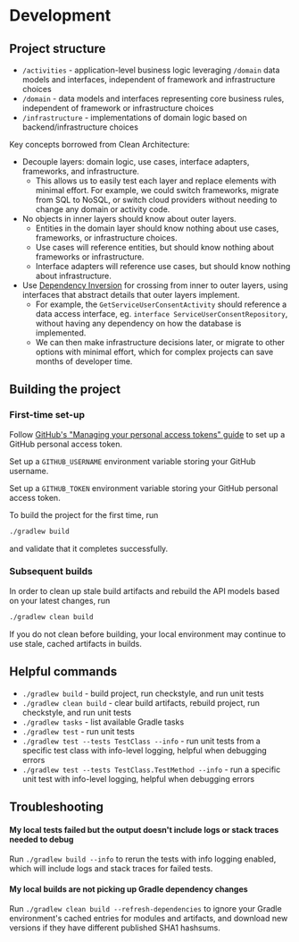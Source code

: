 # Development

## Project structure

* `/activities` - application-level business logic leveraging `/domain` data models and interfaces, independent of framework and infrastructure choices
* `/domain` - data models and interfaces representing core business rules, independent of framework or infrastructure choices
* `/infrastructure` - implementations of domain logic based on backend/infrastructure choices

Key concepts borrowed from Clean Architecture:

* Decouple layers: domain logic, use cases, interface adapters, frameworks, and infrastructure.
  * This allows us to easily test each layer and replace elements with minimal effort.  For example, we could switch frameworks, migrate from SQL to NoSQL, or switch cloud providers without needing to change any domain or activity code.
* No objects in inner layers should know about outer layers.
  * Entities in the domain layer should know nothing about use cases, frameworks, or infrastructure choices.
  * Use cases will reference entities, but should know nothing about frameworks or infrastructure.
  * Interface adapters will reference use cases, but should know nothing about infrastructure.
* Use [Dependency Inversion](https://en.wikipedia.org/wiki/Dependency_inversion_principle) for crossing from inner to outer layers, using interfaces that abstract details that outer layers implement.
  * For example, the `GetServiceUserConsentActivity` should reference a data access interface, eg. `interface ServiceUserConsentRepository`, without having any dependency on how the database is implemented.
  * We can then make infrastructure decisions later, or migrate to other options with minimal effort, which for complex projects can save months of developer time.

## Building the project

### First-time set-up
Follow [GitHub's "Managing your personal access tokens" guide](https://docs.github.com/en/authentication/keeping-your-account-and-data-secure/managing-your-personal-access-tokens) to set up a GitHub personal access token.

Set up a `GITHUB_USERNAME` environment variable storing your GitHub username.

Set up a `GITHUB_TOKEN` environment variable storing your GitHub personal access token.

To build the project for the first time, run

```sh
./gradlew build
```

and validate that it completes successfully.

### Subsequent builds
In order to clean up stale build artifacts and rebuild the API models based on your latest changes, run

```sh
./gradlew clean build
```

If you do not clean before building, your local environment may continue to use stale, cached artifacts in builds.

## Helpful commands

* `./gradlew build` - build project, run checkstyle, and run unit tests
* `./gradlew clean build` - clear build artifacts, rebuild project, run checkstyle, and run unit tests
* `./gradlew tasks` - list available Gradle tasks
* `./gradlew test` - run unit tests
* `./gradlew test --tests TestClass --info` - run unit tests from a specific test class with info-level logging, helpful when debugging errors
* `./gradlew test --tests TestClass.TestMethod --info` - run a specific unit test with info-level logging, helpful when debugging errors

## Troubleshooting

#### My local tests failed but the output doesn't include logs or stack traces needed to debug

Run `./gradlew build --info` to rerun the tests with info logging enabled, which will include logs and stack traces for failed tests.

#### My local builds are not picking up Gradle dependency changes

Run `./gradlew clean build --refresh-dependencies` to ignore your Gradle environment's cached entries for modules and artifacts, and download new versions if they have different published SHA1 hashsums.
